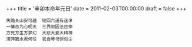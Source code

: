 +++
title = '辛卯本命年元日'
date = 2011-02-03T00:00:00
draft = false
+++

```text
失路关山安可越  轮回六道有迷津
一情总为心明灭  三界同因法屈伸
方死方生方梦幻  大悲大爱大精神
清萍碧水君何往  我自琴书悯俗尘
```
